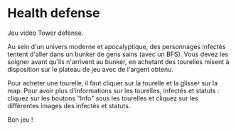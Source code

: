 # Health defense
Jeu vidéo Tower defense.

Au sein d'un univers moderne et apocalyptique, des personnages infectés tentent d'aller dans un bunker de gens sains (avec un BFS).
Vous devez les soigner avant qu’ils n'arrivent au bunker, en achetant des tourelles misent à disposition sur le plateau de jeu avec de l'argent obtenu.

Pour acheter une tourelle, il faut cliquer sur la tourelle et la glisser sur la map.
Pour avoir plus d'informations sur les tourelles, infectés et statuts : cliquez sur les boutons "Info" sous les tourelles et cliquez sur les différentes images des infectés et statuts.

Bon jeu !
